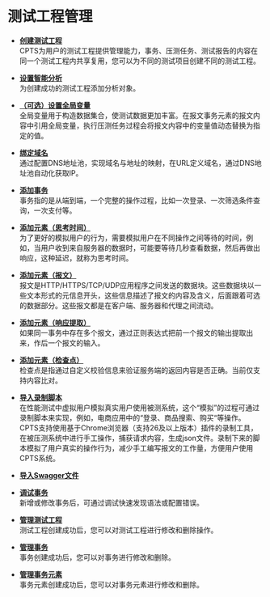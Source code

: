 # 测试工程管理<a name="cpts_01_0009"></a>

-   **[创建测试工程](创建测试工程.md)**  
CPTS为用户的测试工程提供管理能力，事务、压测任务、测试报告的内容在同一个测试工程内共享复用，您可以为不同的测试项目创建不同的测试工程。
-   **[设置智能分析](设置智能分析.md)**  
为创建成功的测试工程添加分析对象。
-   **[（可选）设置全局变量](（可选）设置全局变量.md)**  
全局变量用于构造数据集合，使测试数据更加丰富。在报文事务元素的报文内容中引用全局变量，执行压测任务过程会将报文内容中的变量值动态替换为指定的值。
-   **[绑定域名](绑定域名.md)**  
通过配置DNS地址池，实现域名与地址的映射，在URL定义域名，通过DNS地址池自动化获取IP。
-   **[添加事务](添加事务.md)**  
事务指的是从端到端，一个完整的操作过程，比如一次登录、一次筛选条件查询，一次支付等。
-   **[添加元素（思考时间）](添加元素（思考时间）.md)**  
为了更好的模拟用户的行为，需要模拟用户在不同操作之间等待的时间，例如，当用户收到来自服务器的数据时，可能要等待几秒查看数据，然后再做出响应，这种延迟，就称为思考时间。
-   **[添加元素（报文）](添加元素（报文）.md)**  
报文是HTTP/HTTPS/TCP/UDP应用程序之间发送的数据块。这些数据块以一些文本形式的元信息开头，这些信息描述了报文的内容及含义，后面跟着可选的数据部分。这些报文都是在客户端、服务器和代理之间流动。
-   **[添加元素（响应提取）](添加元素（响应提取）.md)**  
如果同一事务中存在多个报文，通过正则表达式把前一个报文的输出提取出来，作后一个报文的输入。
-   **[添加元素（检查点）](添加元素（检查点）.md)**  
检查点是指通过自定义校验信息来验证服务端的返回内容是否正确。当前仅支持内容比对。
-   **[导入录制脚本](导入录制脚本.md)**  
在性能测试中虚拟用户模拟真实用户使用被测系统，这个“模拟”的过程可通过录制脚本来实现，例如，电商应用中的“登录、商品搜索、购买“等操作。CPTS支持使用基于Chrome浏览器（支持26及以上版本）插件的录制工具，在被压测系统中进行手工操作，捕获请求内容，生成json文件。录制下来的脚本模拟了用户真实的操作行为，减少手工编写报文的工作量，方便用户使用CPTS系统。
-   **[导入Swagger文件](导入Swagger文件.md)**  

-   **[调试事务](调试事务.md)**  
新增或修改事务后，可通过调试快速发现语法或配置错误。
-   **[管理测试工程](管理测试工程.md)**  
测试工程创建成功后，您可以对测试工程进行修改和删除操作。
-   **[管理事务](管理事务.md)**  
事务创建成功后，您可以对事务进行修改和删除。
-   **[管理事务元素](管理事务元素.md)**  
事务元素创建成功后，您可以对事务元素进行修改和删除。

